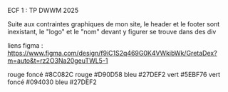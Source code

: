 ECF 1 : TP DWWM 2025

Suite aux contraintes graphiques de mon site, le header et le footer sont inexistant, le "logo" et le "nom" devant y figurer se trouve dans des div

liens figma : https://www.figma.com/design/f9iC1S2q469G0K4VWkibWk/GretaDex?m=auto&t=rz2O3Na20geuTWL5-1

rouge foncé #8C082C
rouge #D90D58
bleu #27DEF2
vert #5EBF76
vert foncé #094030
bleu #27DEF2
